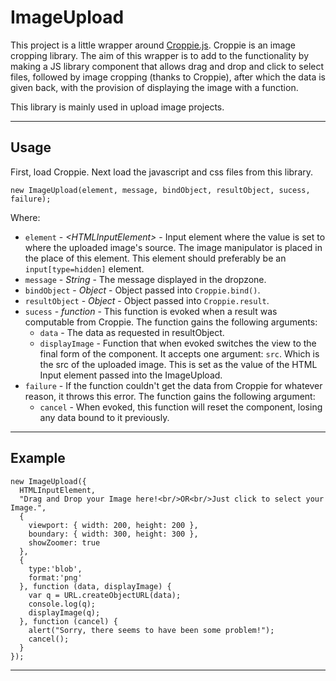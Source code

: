 # ImageUpload
This project is a little wrapper around [Croppie.js](https://foliotek.github.io/Croppie/).
Croppie is an image cropping library. The aim of this wrapper is to add to the functionality
by making a JS library component that allows drag and drop and click to select files,
followed by image cropping (thanks to Croppie), after which the data is given back,
with the provision of displaying the image with a function.

This library is mainly used in upload image projects.

---
## Usage

First, load Croppie.
Next load the javascript and css files from this library.

```
new ImageUpload(element, message, bindObject, resultObject, sucess, failure);
```
Where:
* `element` - _&lt;HTMLInputElement&gt;_ - Input element where the value is set to where the uploaded image's source. The image manipulator is placed in the place of this element. This element should preferably be an `input[type=hidden]` element.
* `message` - _String_ - The message displayed in the dropzone.
* `bindObject` - _Object_ - Object passed into `Croppie.bind()`.
* `resultObject` - _Object_ - Object passed into `Croppie.result`.
* `sucess` - _function_ - This function is evoked when a result was computable from Croppie. The function gains the following arguments:
  * `data` - The data as requested in resultObject.
  * `displayImage` - Function that when evoked switches the view to the final form of the component. It accepts one argument: `src`. Which is the src of the uploaded image. This is set as the value of the HTML Input element passed into the ImageUpload.
* `failure` - If the function couldn't get the data from Croppie for whatever reason, it throws this error. The function gains the following argument:
  * `cancel` - When evoked, this function will reset the component, losing any data bound to it previously.

---

## Example

```
new ImageUpload({
  HTMLInputElement,
  "Drag and Drop your Image here!<br/>OR<br/>Just click to select your Image.",
  {
    viewport: { width: 200, height: 200 },
    boundary: { width: 300, height: 300 },
    showZoomer: true
  },
  {
    type:'blob',
    format:'png'
  }, function (data, displayImage) {
    var q = URL.createObjectURL(data);
    console.log(q);
    displayImage(q);
  }, function (cancel) {
    alert("Sorry, there seems to have been some problem!");
    cancel();
  }
});
```

---
